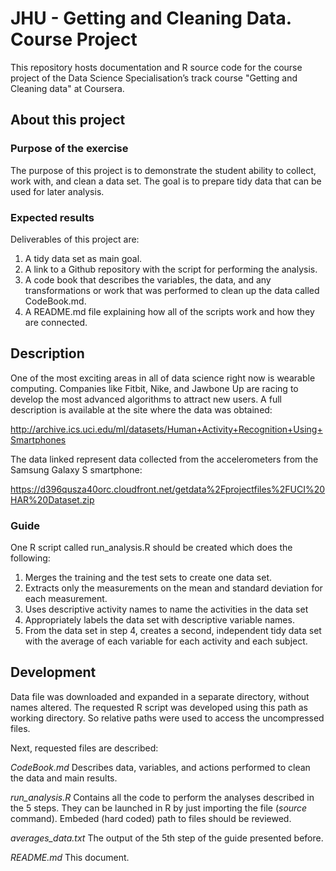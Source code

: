 # JHU - Getting and Cleaning Data. Course Project

This repository hosts documentation and R source code for the course project of the Data Science Specialisation’s track course "Getting and Cleaning data" at Coursera.

## About this project

### Purpose of the exercise

The purpose of this project is to demonstrate the student ability to collect, work with, and clean a data set. The goal is to prepare tidy data that can be used for later analysis. 

### Expected results

Deliverables of this project are:

1. A tidy data set as main goal.
2. A link to a Github repository with the script for performing the analysis.
3. A code book that describes the variables, the data, and any transformations or work that was performed to clean up the data called CodeBook.md.
4. A README.md file explaining how all of the scripts work and how they are connected. 

## Description

One of the most exciting areas in all of data science right now is wearable computing. Companies like Fitbit, Nike, and Jawbone Up are racing to develop the most advanced algorithms to attract new users.  A full description is available at the site where the data was obtained:

http://archive.ics.uci.edu/ml/datasets/Human+Activity+Recognition+Using+Smartphones

The data linked represent data collected from the accelerometers from the Samsung Galaxy S smartphone:

https://d396qusza40orc.cloudfront.net/getdata%2Fprojectfiles%2FUCI%20HAR%20Dataset.zip

### Guide

One R script called run_analysis.R should be created which does the following: 

1. Merges the training and the test sets to create one data set.
2. Extracts only the measurements on the mean and standard deviation for each measurement. 
3. Uses descriptive activity names to name the activities in the data set
4. Appropriately labels the data set with descriptive variable names. 
5. From the data set in step 4, creates a second, independent tidy data set with the average of each variable for each activity and each subject.


## Development

Data file was downloaded and expanded in a separate directory, without names altered. The requested R script was developed using this path as working directory. So relative paths were used to access the uncompressed files.

Next, requested files are described:

*CodeBook.md* Describes data, variables, and actions performed to clean the data and main results.

*run_analysis.R* Contains all the code to perform the analyses described in the 5 steps. They can be launched in R by just importing the file (*source* command). Embeded (hard coded) path to files should be reviewed.

*averages_data.txt* The output of the 5th step of the guide presented before. 

*README.md* This document.